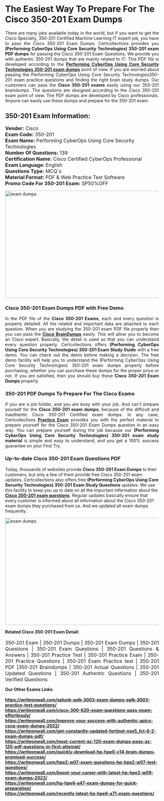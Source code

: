 <h1>The Easiest Way To Prepare For The Cisco 350-201 Exam Dumps</h1> <p style="text-align:justify">There are many jobs available today in the world, but if you want to get the Cisco Specialty, 350-201 Certified Machine Learning IT expert job, you have to pass the Cisco 350-201 Exam Dumps. Certcollections provides you <strong>(Performing CyberOps Using Core Security Technologies) 350-201 exam PDF dumps</strong> for passing the Cisco 350-201 Exam Questions. We provide you with authentic 350-201 dumps that are mainly related to IT. This PDF file is developed according to the <a href="https://www.certsofficial.com/cisco/350-201-questions"><strong>Performing CyberOps Using Core Security Technologies 350-201 exam dumps</strong></a> point of view. If you are worried about passing the Performing CyberOps Using Core Security Technologies350-201 exam practice questions and finding the right brain study dumps. Our customers can pass the <strong>Cisco 350-201 exams </strong>easily using our 350-201 braindumps. The questions are designed according to the Cisco 350-201 exam point of view. The PDF dumps are developed by Cisco professionals. Anyone can easily use these dumps and prepare for the 350-201 exam.</p> <h2><strong>350-201 Exam Information:</strong></h2> <p><span style="font-size:16px"><strong>Vender:</strong> Cisco<br /> <strong>Exam Code:</strong> 350-201<br /> <strong>Exam Name:</strong> Performing CyberOps Using Core Security Technologies<br /> <strong>Number Of Questions:</strong> 139<br /> <strong>Certification Name:</strong> Cisco Certified CyberOps Professional<br /> <strong>Exam Language: </strong>English<br /> <strong>Questions Type:</strong> MCQ`s<br /> <strong>Material Format: </strong>PDF & Web Practice Test Software<br /> <strong>Promo Code For 350-201 Exam:</strong> SP50%OFF</span></p> <p><a href="https://www.certsofficial.com/cisco/350-201-questions" rel="no-follow"><img alt="exam dumps" src="https://www.certcollections.com/uploads/content/certsofficial.jpg" style="height:350px; width:750px" /></a></p> <h3><strong>Cisco 350-201 Exam Dumps PDF with Free Demo</strong></h3> <p style="text-align:justify">In the PDF file of the <strong>Cisco 350-201 Exams</strong>, each and every question is properly detailed. All the related and important data are attached to each question. When you are studying the 350-201 exam PDF file properly then you can pass the <a href="https://www.certsofficial.com/cisco-dumps"><strong>Cisco BrainDumps</strong></a> easily. This will allow you to become an Cisco expert. Basically, the detail is used so that you can understand every question properly. Certcollections offers <strong>(Performing CyberOps Using Core Security Technologies) 350-201 Exam Study Guide</strong> with a free demo. You can check out the demo before making a decision. The free demo facility will help you to understand the (Performing CyberOps Using Core Security Technologies) 350-201 exam dumps properly before purchasing, whether you can purchase these dumps for the proper price or not. If you are satisfied, then you should buy these <strong>Cisco 350-201 Exam Dumps</strong> properly.</p> <h3><strong>350-201 PDF Dumps To Prepare For The Cisco Exams</strong></h3> <p style="text-align:justify">If you are a job holder, and you are busy with your job. And can't prepare yourself for the <strong>Cisco 350-201 exam dumps</strong>, because of the difficult and inauthentic Cisco 350-201 Certified exam dumps. In any case, Certcollections <strong><a href="https://www.certsofficial.com/">Practice Exam</a></strong> provides you with the perfect material to prepare yourself for the Cisco 350-201 Exam Dumps question in an easy way. You can prepare yourself during the job because our <strong>(Performing CyberOps Using Core Security Technologies) 350-201 exam study material</strong> is simple and easy to understand, and you get a 100% success guarantee on your First Try.</p> <h3><strong>Up-to-date Cisco 350-201 Exam Questions PDF</strong></h3> <p>Today, thousands of websites provide <strong>Cisco 350-201 Exam Dumps</strong> to their customers, but only a few of them provide free Cisco 350-201 exam updates. Certcollections also offers free <strong>(Performing CyberOps Using Core Security Technologies) 350-201 Exam Study Questions</strong> updates. We use this facility to keep you up to date on all the important information about the <a href="https://www.certsofficial.com/cisco/350-201-questions"><strong>Cisco 350-201 exam questions</strong></a>. Regular updates basically ensure that every customer is informed about all information about the Cisco 350-201 exam dumps they purchased from us. And we updated all exam dumps frequently.</p> <p><a href="https://www.certsofficial.com/cisco/350-201-questions"><img alt="exam dumps " src="https://www.certcollections.com/uploads/content/certsofficial2.jpg" style="height:350px; width:750px" /></a></p> <p style="text-align:justify"><span style="font-size:14px"><strong>Related Cisco 350-201 Exam Detail:</strong></span><br /> <br /> <span style="font-size:16px">350-201 Exam | 350-201 Dumps | 350-201 Exam Dumps | 350-201 Questions | 350-201 Exam Questions | 350-201 Questions & Answers | 350-201 Practice Test | 350-201 Practice Exam | 350-201 Practice Questions | 350-201 Exam Practice test | 350-201 PDF |350-201 Braindumps | 350-201 Actual Questions | 350-201 Updated Questions | 350-201 Authentic Questions | 350-201 Verified Questions</span></p>	<b> Our Other Exams Links<br><br>
  <a href='https://writeonwall.com/splunk-splk-3003-exam-dumps-splk-3003-practice-test-questions/' >https://writeonwall.com/splunk-splk-3003-exam-dumps-splk-3003-practice-test-questions/</a><br>
<a href='https://writeonwall.com/cisco-300-620-exam-questions-pass-exam-effortlessly/' >https://writeonwall.com/cisco-300-620-exam-questions-pass-exam-effortlessly/</a><br>
<a href='https://writeonwall.com/improve-your-success-with-authentic-apics-cscp-exam-dumps-2022/' >https://writeonwall.com/improve-your-success-with-authentic-apics-cscp-exam-dumps-2022/</a><br>
<a href='https://writeonwall.com/get-constantly-updated-fortinet-nse5_fct-6-2-exam-dumps-pdf/' >https://writeonwall.com/get-constantly-updated-fortinet-nse5_fct-6-2-exam-dumps-pdf/</a><br>
<a href='https://writeonwall.com/most-current-az-120-exam-dumps-pass-az-120-pdf-questions-in-first-attempt/' >https://writeonwall.com/most-current-az-120-exam-dumps-pass-az-120-pdf-questions-in-first-attempt/</a><br>
<a href='https://writeonwall.com/quickly-download-hp-hpe0-v14-brain-dumps-promised-success/' >https://writeonwall.com/quickly-download-hp-hpe0-v14-brain-dumps-promised-success/</a><br>
<a href='https://writeonwall.com/hpe2-w07-exam-questions-hp-hpe2-w07-test-questions/' >https://writeonwall.com/hpe2-w07-exam-questions-hp-hpe2-w07-test-questions/</a><br>
<a href='https://writeonwall.com/boost-your-career-with-latest-hp-hpe2-w09-exam-dumps-2022/' >https://writeonwall.com/boost-your-career-with-latest-hp-hpe2-w09-exam-dumps-2022/</a><br>
<a href='https://writeonwall.com/hp-hpe6-a47-exam-dumps-for-quick-preparation/' >https://writeonwall.com/hp-hpe6-a47-exam-dumps-for-quick-preparation/</a><br>
<a href='https://writeonwall.com/recently-latest-hp-hpe6-a71-exam-questions/' >https://writeonwall.com/recently-latest-hp-hpe6-a71-exam-questions/</a><br>
